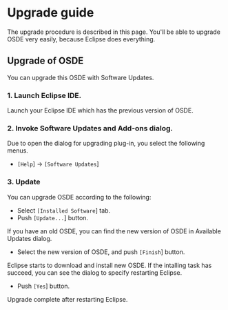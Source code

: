 # Upgrade guide #

The upgrade procedure is described in this page. You'll be able to upgrade OSDE very easily, because Eclipse does everything.

## Upgrade of OSDE ##

You can upgrade this OSDE with Software Updates.

### 1. Launch Eclipse IDE. ###

Launch your Eclipse IDE which has the previous version of OSDE.

### 2. Invoke Software Updates and Add-ons dialog. ###

Due to open the dialog for upgrading plug-in, you select the following menus.

  * `[Help`] -> `[Software Updates`]

### 3. Update ###

You can upgrade OSDE according to the following:

  * Select `[Installed Software`] tab.
  * Push `[Update...`] button.

If you have an old OSDE, you can find the new version of OSDE in Available Updates dialog.

  * Select the new version of OSDE, and push `[Finish`] button.

Eclipse starts to download and install new OSDE. If the intalling task has succeed, you can see the dialog to specify restarting Eclipse.

  * Push `[Yes`] button.

Upgrade complete after restarting Eclipse.
